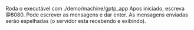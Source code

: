 Roda o executável com ./demo/machine/gptp_app
Apos iniciado, escreva @8080.
Pode escrever as mensagens e dar enter.
As mensagens enviadas serão espelhadas (o servidor esta recebendo e exibindo).
